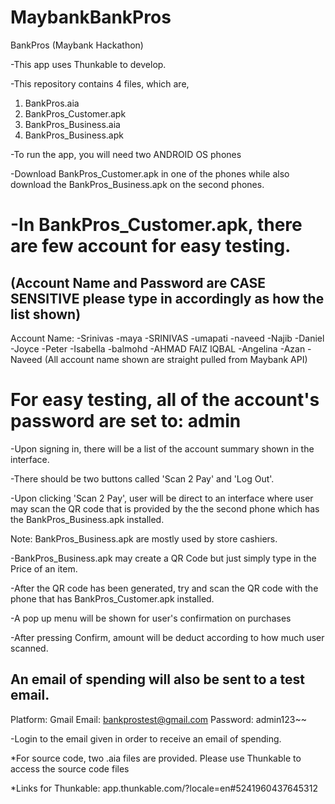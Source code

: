 # MaybankBankPros
BankPros (Maybank Hackathon)

-This app uses Thunkable to develop.

-This repository contains 4 files, which are,

1. BankPros.aia
2. BankPros_Customer.apk
3. BankPros_Business.aia
4. BankPros_Business.apk

-To run the app, you will need two ANDROID OS phones

-Download BankPros_Customer.apk in one of the phones while also download the BankPros_Business.apk on the second phones.

-In BankPros_Customer.apk, there are few account for easy testing.
===============================================================
(Account Name and Password are CASE SENSITIVE please type in accordingly as how the list shown)
-----------------
Account Name:
-Srinivas
-maya
-SRINIVAS
-umapati
-naveed
-Najib
-Daniel
-Joyce
-Peter
-Isabella
-balmohd
-AHMAD FAIZ IQBAL
-Angelina
-Azan
-Naveed
(All account name shown are straight pulled from Maybank API)

For easy testing, all of the account's password are set to: admin
================================================================

-Upon signing in, there will be a list of the account summary shown in the interface.

-There should be two buttons called 'Scan 2 Pay' and 'Log Out'.

-Upon clicking 'Scan 2 Pay', user will be direct to an interface where user may scan the QR code that is provided by the
the second phone which has the  BankPros_Business.apk installed.

Note:  BankPros_Business.apk are mostly used by store cashiers.

-BankPros_Business.apk may create a QR Code but just simply type in the Price of an item.

-After the QR code has been generated, try and scan the QR code with the phone that has BankPros_Customer.apk installed.

-A pop up menu will be shown for user's confirmation on purchases

-After pressing Confirm, amount will be deduct according to how much user scanned.

An email of spending will also be sent to a test email.
----------------------
Platform: Gmail
Email: bankprostest@gmail.com
Password: admin123~~

-Login to the email given in order to receive an email of spending.

*For source code, two .aia files are provided. Please use Thunkable to access the source code files

*Links for Thunkable: app.thunkable.com/?locale=en#5241960437645312
